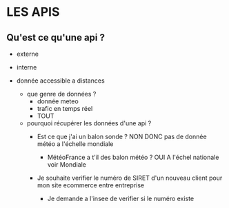 # LES APIS

## Qu'est ce qu'une api ?

- externe
- interne

- donnée accessible a distances 
    - que genre de données ? 
        - donnée meteo
        - trafic en temps réel
        - TOUT 
    - pourquoi récupérer les données d'une api ?
        - Est ce que j'ai un balon sonde ? NON DONC pas de donnée météo a l'échelle mondiale
            - MétéoFrance a t'il des balon météo ? OUI A l'échel nationale voir Mondiale
        
        - Je souhaite verifier le numéro de SIRET d'un nouveau client pour mon site ecommerce entre entreprise
            - Je demande a l'insee de verifier si le numéro existe 
          

            


